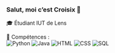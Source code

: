 ### Salut, moi c’est Croisix 👋

🎓 Étudiant IUT de Lens

🔧 Compétences :  
![Python](https://img.shields.io/badge/-Python-3776AB?style=flat-square&logo=python&logoColor=white)
![Java](https://img.shields.io/badge/-Java-007396?style=flat-square&logo=java&logoColor=white)
![HTML](https://img.shields.io/badge/-HTML5-E34F26?style=flat-square&logo=html5&logoColor=white)
![CSS](https://img.shields.io/badge/-CSS3-1572B6?style=flat-square&logo=css3)
![SQL](https://img.shields.io/badge/SQL-003B57?style=for-the-badge&logo=mysql&logoColor=white)
